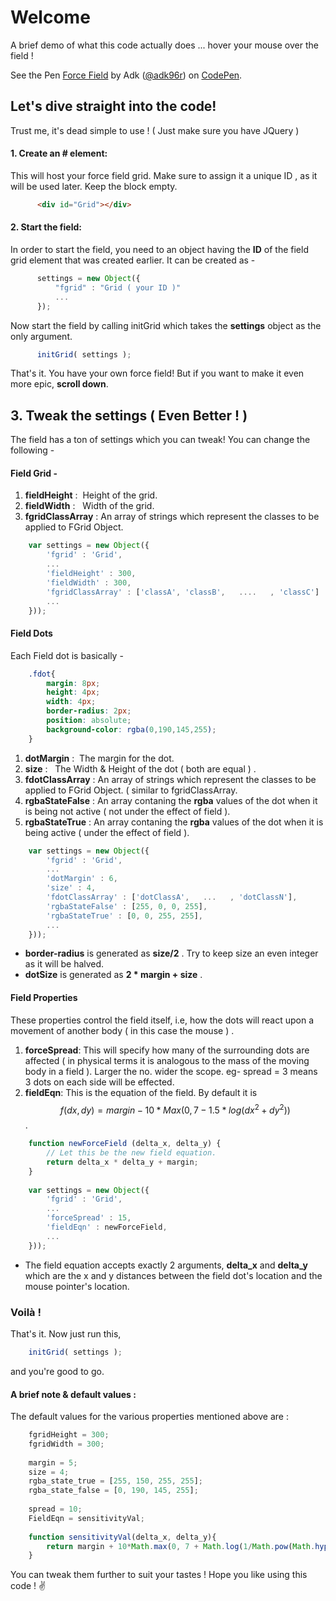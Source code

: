 # Welcome 
A brief demo of what this code actually does ... hover your mouse over the field !

<p data-height="265" data-theme-id="dark" data-slug-hash="vZbdeZ" data-default-tab="html,result" data-user="adk96r" data-embed-version="2" data-pen-title="Force Field" class="codepen">See the Pen <a href="https://codepen.io/adk96r/pen/vZbdeZ/">Force Field</a> by Adk (<a href="https://codepen.io/adk96r">@adk96r</a>) on <a href="https://codepen.io">CodePen</a>.</p>
<script async src="https://production-assets.codepen.io/assets/embed/ei.js"></script>



## Let's dive straight into the code!
Trust me, it's dead simple to use ! ( Just make sure you have JQuery )
#### 1. Create an # element:
This will host your force field grid. Make sure to assign it a unique ID , as it will be used later. Keep the block empty.
```html
      <div id="Grid"></div>
 ```
#### 2. Start the field:
In order to start the field, you need to an object having the **ID** of the field grid element that was created earlier. It can be created as -
```javascript
      settings = new Object({
          "fgrid" : "Grid ( your ID )"
          ...
      });
```
Now start the field by calling initGrid which takes the __settings__ object as the only argument.
```javascript
      initGrid( settings );
```
That's it. You have your own force field! But if you want to make it even more epic, __scroll down__.
## 3. Tweak the settings ( Even Better ! )
The field has a ton of settings which you can tweak! You can change the following -

#### Field Grid - 
1. __fieldHeight__ : &nbsp;Height of the grid.
2. __fieldWidth__ : &nbsp;&nbsp;Width of the grid.
3. __fgridClassArray__ : An array of strings which represent the classes to be applied to FGrid Object.
```javascript
    var settings = new Object({
        'fgrid' : 'Grid',
        ...
        'fieldHeight' : 300,
        'fieldWidth' : 300,
        'fgridClassArray' : ['classA', 'classB',   ....   , 'classC']
        ...
    }));
``` 
#### Field Dots
Each Field dot is basically -
```css
    .fdot{
        margin: 8px;
        height: 4px;
        width: 4px;
        border-radius: 2px;
        position: absolute;
        background-color: rgba(0,190,145,255);
    }
```
1. __dotMargin__ : &nbsp;The margin for the dot.
2. __size__ : &nbsp;&nbsp;The Width & Height of the dot ( both are equal ) .
3. __fdotClassArray__ : An array of strings which represent the classes to be applied to FGrid Object. ( similar to fgridClassArray.
4. __rgbaStateFalse__ : An array contaning the __rgba__ values of the dot when it is being not active ( not under the effect of field ).
5. __rgbaStateTrue__ : An array contaning the __rgba__ values of the dot when it is being active ( under the effect of field ).


```javascript
    var settings = new Object({
        'fgrid' : 'Grid',
        ...
        'dotMargin' : 6,
        'size' : 4,
        'fdotClassArray' : ['dotClassA',   ...   , 'dotClassN'],
        'rgbaStateFalse' : [255, 0, 0, 255],
        'rgbaStateTrue' : [0, 0, 255, 255],
        ...
    }));
``` 
+ __border-radius__ is generated as __size/2__ . Try to keep size an even integer as it will be halved.
+ __dotSize__ is generated as __2 * margin + size__ .

#### Field Properties
These properties control the field itself, i.e, how the dots will react upon a movement of another body ( in this case the mouse ) .
1. __forceSpread__: This will specify how many of the surrounding dots are affected ( in physical terms it is analogous to the mass of the moving body in a field ). Larger the no. wider the scope. eg- spread = 3 means 3 dots on each side will be effected.
2. __fieldEqn__: This is the equation of the field. By default it is
    $$f(dx,dy) = margin - 10 * Max(0 , 7 - 1.5*log ( dx^2 + dy^2))$$.
```javascript
    function newForceField (delta_x, delta_y) {
        // Let this be the new field equation.
        return delta_x * delta_y + margin;
    }
    
    var settings = new Object({
        'fgrid' : 'Grid',
        ...
        'forceSpread' : 15,
        'fieldEqn' : newForceField,
        ...
    }));
``` 
+ The field equation accepts exactly 2 arguments, __delta_x__ and __delta_y__ which are the x and y distances between the field dot's location and the mouse pointer's location.
    
### Voilà !
That's it. Now just run this,
```javascript
    initGrid( settings );
```
and you're good to go.

#### A brief note & default values :
The default values for the various properties mentioned above are : 
```javascript
    fgridHeight = 300;
    fgridWidth = 300;
    
    margin = 5;
    size = 4;
    rgba_state_true = [255, 150, 255, 255];
    rgba_state_false = [0, 190, 145, 255];
    
    spread = 10;
    FieldEqn = sensitivityVal;
    
    function sensitivityVal(delta_x, delta_y){
        return margin + 10*Math.max(0, 7 + Math.log(1/Math.pow(Math.hypot(delta_x,delta_y),1.5)));
    }
```
You can tweak them further to suit your tastes !
Hope you like using this code ! ✌
